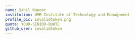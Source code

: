 ```yaml
---
name: Sahil Kapoor
institution: HMR Institute of Technology and Management
profile_pic: invalidtoken.png
quote: YOUR-SENIOR-QUOTE
github_user: invalidtoken
---
```

